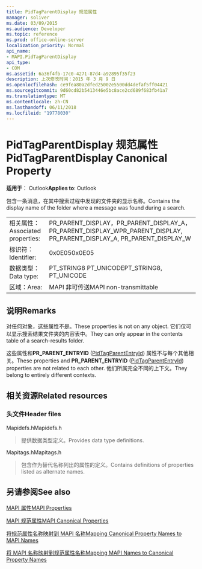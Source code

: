 ```yaml
---
title: PidTagParentDisplay 规范属性
manager: soliver
ms.date: 03/09/2015
ms.audience: Developer
ms.topic: reference
ms.prod: office-online-server
localization_priority: Normal
api_name:
- MAPI.PidTagParentDisplay
api_type:
- COM
ms.assetid: 6a36f4fb-17c0-4271-87d4-a92895f35f23
description: 上次修改时间：2015 年 3 月 9 日
ms.openlocfilehash: ce9fea80a2dfed25002e5500dd4defaf5ff04421
ms.sourcegitcommit: 9d60cd82b5413446e5bc8ace2cd689f683fb41a7
ms.translationtype: MT
ms.contentlocale: zh-CN
ms.lasthandoff: 06/11/2018
ms.locfileid: "19778030"
---
```

# <a name="pidtagparentdisplay-canonical-property"></a><span data-ttu-id="4c145-103">PidTagParentDisplay 规范属性</span><span class="sxs-lookup"><span data-stu-id="4c145-103">PidTagParentDisplay Canonical Property</span></span>

  
  
<span data-ttu-id="4c145-104">**适用于**： Outlook</span><span class="sxs-lookup"><span data-stu-id="4c145-104">**Applies to**: Outlook</span></span> 
  
<span data-ttu-id="4c145-105">包含一条消息，在其中搜索过程中发现的文件夹的显示名称。</span><span class="sxs-lookup"><span data-stu-id="4c145-105">Contains the display name of the folder where a message was found during a search.</span></span>
  
|||
|:-----|:-----|
|<span data-ttu-id="4c145-106">相关属性：</span><span class="sxs-lookup"><span data-stu-id="4c145-106">Associated properties:</span></span>  <br/> |<span data-ttu-id="4c145-107">PR_PARENT_DISPLAY，PR_PARENT_DISPLAY_A，PR_PARENT_DISPLAY_W</span><span class="sxs-lookup"><span data-stu-id="4c145-107">PR_PARENT_DISPLAY, PR_PARENT_DISPLAY_A, PR_PARENT_DISPLAY_W</span></span>  <br/> |
|<span data-ttu-id="4c145-108">标识符：</span><span class="sxs-lookup"><span data-stu-id="4c145-108">Identifier:</span></span>  <br/> |<span data-ttu-id="4c145-109">0x0E05</span><span class="sxs-lookup"><span data-stu-id="4c145-109">0x0E05</span></span>  <br/> |
|<span data-ttu-id="4c145-110">数据类型：</span><span class="sxs-lookup"><span data-stu-id="4c145-110">Data type:</span></span>  <br/> |<span data-ttu-id="4c145-111">PT_STRING8 PT_UNICODE</span><span class="sxs-lookup"><span data-stu-id="4c145-111">PT_STRING8, PT_UNICODE</span></span>  <br/> |
|<span data-ttu-id="4c145-112">区域：</span><span class="sxs-lookup"><span data-stu-id="4c145-112">Area:</span></span>  <br/> |<span data-ttu-id="4c145-113">MAPI 非可传送</span><span class="sxs-lookup"><span data-stu-id="4c145-113">MAPI non-transmittable</span></span>  <br/> |
   
## <a name="remarks"></a><span data-ttu-id="4c145-114">说明</span><span class="sxs-lookup"><span data-stu-id="4c145-114">Remarks</span></span>

<span data-ttu-id="4c145-115">对任何对象，这些属性不是。</span><span class="sxs-lookup"><span data-stu-id="4c145-115">These properties is not on any object.</span></span> <span data-ttu-id="4c145-116">它们仅可以显示搜索结果文件夹的内容表中。</span><span class="sxs-lookup"><span data-stu-id="4c145-116">They can only appear in the contents table of a search-results folder.</span></span>
  
<span data-ttu-id="4c145-117">这些属性和**PR_PARENT_ENTRYID** ([PidTagParentEntryId](pidtagparententryid-canonical-property.md)) 属性不与每个其他相关。</span><span class="sxs-lookup"><span data-stu-id="4c145-117">These properties and **PR_PARENT_ENTRYID** ([PidTagParentEntryId](pidtagparententryid-canonical-property.md)) properties are not related to each other.</span></span> <span data-ttu-id="4c145-118">他们所属完全不同的上下文。</span><span class="sxs-lookup"><span data-stu-id="4c145-118">They belong to entirely different contexts.</span></span>
  
## <a name="related-resources"></a><span data-ttu-id="4c145-119">相关资源</span><span class="sxs-lookup"><span data-stu-id="4c145-119">Related resources</span></span>

### <a name="header-files"></a><span data-ttu-id="4c145-120">头文件</span><span class="sxs-lookup"><span data-stu-id="4c145-120">Header files</span></span>

<span data-ttu-id="4c145-121">Mapidefs.h</span><span class="sxs-lookup"><span data-stu-id="4c145-121">Mapidefs.h</span></span>
  
> <span data-ttu-id="4c145-122">提供数据类型定义。</span><span class="sxs-lookup"><span data-stu-id="4c145-122">Provides data type definitions.</span></span>
    
<span data-ttu-id="4c145-123">Mapitags.h</span><span class="sxs-lookup"><span data-stu-id="4c145-123">Mapitags.h</span></span>
  
> <span data-ttu-id="4c145-124">包含作为替代名称列出的属性的定义。</span><span class="sxs-lookup"><span data-stu-id="4c145-124">Contains definitions of properties listed as alternate names.</span></span>
    
## <a name="see-also"></a><span data-ttu-id="4c145-125">另请参阅</span><span class="sxs-lookup"><span data-stu-id="4c145-125">See also</span></span>



[<span data-ttu-id="4c145-126">MAPI 属性</span><span class="sxs-lookup"><span data-stu-id="4c145-126">MAPI Properties</span></span>](mapi-properties.md)
  
[<span data-ttu-id="4c145-127">MAPI 规范属性</span><span class="sxs-lookup"><span data-stu-id="4c145-127">MAPI Canonical Properties</span></span>](mapi-canonical-properties.md)
  
[<span data-ttu-id="4c145-128">将规范属性名称映射到 MAPI 名称</span><span class="sxs-lookup"><span data-stu-id="4c145-128">Mapping Canonical Property Names to MAPI Names</span></span>](mapping-canonical-property-names-to-mapi-names.md)
  
[<span data-ttu-id="4c145-129">将 MAPI 名称映射到规范属性名称</span><span class="sxs-lookup"><span data-stu-id="4c145-129">Mapping MAPI Names to Canonical Property Names</span></span>](mapping-mapi-names-to-canonical-property-names.md)

